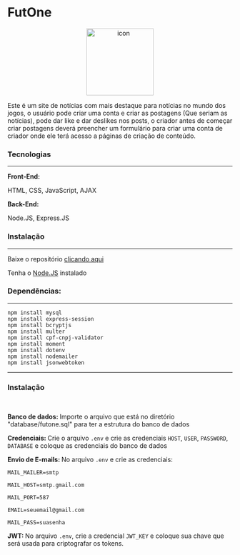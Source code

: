 # FutOne  
<div align='center'>
<img width='150' src="https://i.imgur.com/ikAzHFv.png" alt="icon" border="0">
</div>
<p>Este é um site de notícias com mais destaque para notícias no mundo dos jogos, o usuário pode criar uma conta e criar as postagens (Que seriam as notícias), pode dar like e dar deslikes nos posts, o criador antes de começar criar postagens deverá preencher um formulário  para criar uma conta de criador onde ele terá acesso a páginas de criação de conteúdo.</p>
<h3>Tecnologias</h3>
<hr>
<p><strong>Front-End:</strong></p>
<p>HTML, CSS, JavaScript, AJAX</p>
<p><strong>Back-End:</strong></p>
<p>Node.JS, Express.JS</p>
<h3>Instalação</h3>
<hr>
<p>Baixe o repositório <a href='https://github.com/Guilherme0112/FutOne/archive/refs/heads/main.zip'>clicando aqui</a></p>
<p>Tenha o <a href='https://nodejs.org/pt/download/package-manager'>Node.JS</a> instalado</p>
<h3>Dependências:</h3>
<hr>
<code>npm install mysql</code>
<br>
<code>npm install express-session</code>
<br>
<code>npm install bcryptjs</code>
<br>
<code>npm install multer</code>
<br>
<code>npm install cpf-cnpj-validator</code>
<br>
<code>npm install moment</code>
<br>
<code>npm install dotenv</code>
<br>
<code>npm install nodemailer</code>
<br>
<code>npm install jsonwebtoken</code>
<hr>
<h3>Instalação</h3>
<br>
<p><strong>Banco de dados: </strong> Importe o arquivo que está no diretório "database/futone.sql" para ter a estrutura do banco de dados</p>
<p><strong>Credenciais: </strong> Crie o arquivo <code>.env</code> e crie as credenciais <code>HOST</code>, <code>USER</code>, <code>PASSWORD</code>, <code>DATABASE</code> e coloque as credenciais do banco de dados</p>
<p><strong>Envio de E-mails: </strong> No arquivo <code>.env</code> e crie as credenciais:</p>
<p><code>MAIL_MAILER=smtp</code></p>
<p><code>MAIL_HOST=smtp.gmail.com</code></p>
<p><code>MAIL_PORT=587</code></p>
<p><code>EMAIL=seuemail@gmail.com</code></p>
<p><code>MAIL_PASS=suasenha</code></p>
<p><strong>JWT: </strong> No arquivo <code>.env</code>, crie a credencial <code>JWT_KEY</code> e coloque sua chave que será usada para criptografar os tokens.</p>